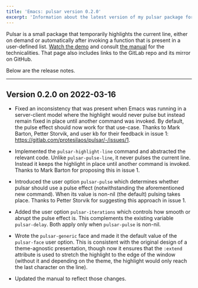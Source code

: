 ```yaml
---
title: 'Emacs: pulsar version 0.2.0'
excerpt: 'Information about the latest version of my pulsar package for GNU Emacs.'
---
```


Pulsar is a small package that temporarily highlights the current line,
either on demand or automatically after invoking a function that is
present in a user-defined list.  [Watch the
demo](https://protesilaos.com/codelog/2022-03-14-emacs-pulsar-demo/) and
consult [the manual](https://protesilaos.com/emacs/pulsar) for the
technicalities.  That page also includes links to the GitLab repo and
its mirror on GitHub.

Below are the release notes.

* * *

## Version 0.2.0 on 2022-03-16

-   Fixed an inconsistency that was present when Emacs was running in a
    server-client model where the highlight would never pulse but instead
    remain fixed in place until another command was invoked.  By default,
    the pulse effect should now work for that use-case.  Thanks to Mark
    Barton, Petter Storvik, and user kb for their feedback in issue 1:
    <https://gitlab.com/protesilaos/pulsar/-/issues/1>.

-   Implemented the `pulsar-highlight-line` command and abstracted the
    relevant code.  Unlike `pulsar-pulse-line`, it never pulses the
    current line.  Instead it keeps the highlight in place until another
    command is invoked.  Thanks to Mark Barton for proposing this in
    issue 1.

-   Introduced the user option `pulsar-pulse` which determines whether
    pulsar should use a pulse effect (notwithstanding the aforementioned
    new command).  When its value is non-nil (the default) pulsing takes
    place.  Thanks to Petter Storvik for suggesting this approach in
    issue 1.

-   Added the user option `pulsar-iterations` which controls how smooth or
    abrupt the pulse effect is.  This complements the existing variable
    `pulsar-delay`.  Both apply only when `pulsar-pulse` is non-nil.

-   Wrote the `pulsar-generic` face and made it the default value of the
    `pulsar-face` user option.  This is consistent with the original
    design of a theme-agnostic presentation, though now it ensures that
    the `:extend` attribute is used to stretch the highlight to the edge
    of the window (without it and depending on the theme, the highlight
    would only reach the last character on the line).

-   Updated the manual to reflect those changes.
